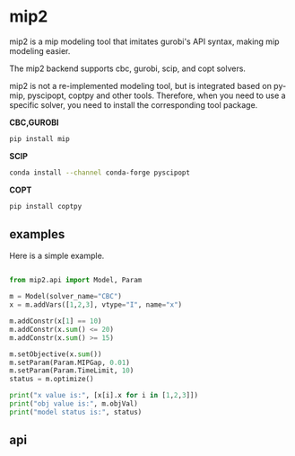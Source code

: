 # mip2

mip2 is a mip modeling tool that imitates gurobi's API syntax, making mip modeling easier.

The mip2 backend supports cbc, gurobi, scip, and copt solvers.

mip2 is not a re-implemented modeling tool, but is integrated based on py-mip, pyscipopt, coptpy and other tools. Therefore, when you need to use a specific solver, you need to install the corresponding tool package.

**CBC,GUROBI** 
```sh
pip install mip
```

**SCIP** 
```sh
conda install --channel conda-forge pyscipopt
```

**COPT** 
```sh
pip install coptpy
```


## examples
Here is a simple example.

```python

from mip2.api import Model, Param

m = Model(solver_name="CBC")
x = m.addVars([1,2,3], vtype="I", name="x")

m.addConstr(x[1] == 10)
m.addConstr(x.sum() <= 20)
m.addConstr(x.sum() >= 15)

m.setObjective(x.sum())
m.setParam(Param.MIPGap, 0.01)
m.setParam(Param.TimeLimit, 10)
status = m.optimize()

print("x value is:", [x[i].x for i in [1,2,3]])
print("obj value is:", m.objVal)
print("model status is:", status)
```



## api

